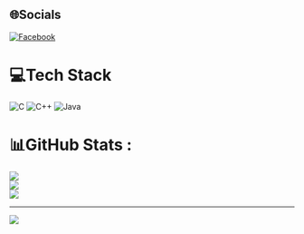 
## 🌐Socials
[![Facebook](https://img.shields.io/badge/Facebook-%231877F2.svg?logo=Facebook&logoColor=white)](https://facebook.com/https://www.facebook.com/tuan.kinh.737) 

# 💻Tech Stack
![C](https://img.shields.io/badge/c-%2300599C.svg?style=for-the-badge&logo=c&logoColor=white) ![C++](https://img.shields.io/badge/c++-%2300599C.svg?style=for-the-badge&logo=c%2B%2B&logoColor=white) ![Java](https://img.shields.io/badge/java-%23ED8B00.svg?style=for-the-badge&logo=java&logoColor=white)
# 📊GitHub Stats :
![](https://github-readme-stats.vercel.app/api?username=LeTuan93&theme=radical&hide_border=false&include_all_commits=false&count_private=false)<br/>
![](https://github-readme-streak-stats.herokuapp.com/?user=LeTuan93&theme=radical&hide_border=false)<br/>
![](https://github-readme-stats.vercel.app/api/top-langs/?username=LeTuan93&theme=radical&hide_border=false&include_all_commits=false&count_private=false&layout=compact)


---
[![](https://visitcount.itsvg.in/api?id=LeTuan93&icon=0&color=0)](https://visitcount.itsvg.in)
